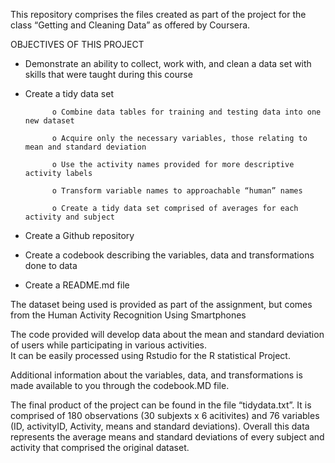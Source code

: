 This repository comprises the files created as part of the project for the class “Getting and Cleaning Data” as offered by Coursera. 

OBJECTIVES OF THIS PROJECT
-	Demonstrate an ability to collect, work with, and clean a data set with skills that were taught during this course
-	Create a tidy data set

              o	Combine data tables for training and testing data into one new dataset
              
              o	Acquire only the necessary variables, those relating to mean and standard deviation
              
              o	Use the activity names provided for more descriptive activity labels
              
              o	Transform variable names to approachable “human” names
              
              o	Create a tidy data set comprised of averages for each activity and subject
              
-	Create a Github repository
-	Create a codebook describing the variables, data and transformations done to data

-	Create a README.md file

The dataset being used is provided as part of the assignment, but comes from the Human Activity Recognition Using Smartphones

The code provided will develop data about the mean and standard deviation of users while participating in various activities.  
It can be easily processed using Rstudio for the R statistical Project. 

Additional information about the variables, data, and transformations is made available to you through the codebook.MD file. 

The final product of the project can be found in the file “tidydata.txt”. It is comprised of 180 observations (30 subjexts x 6 acitivites) and 76 variables (ID, activityID, Activity, means and standard deviations). Overall this data represents the average means and standard deviations of every subject and activity that comprised the original dataset.

